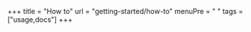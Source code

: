 +++
title = "How to"
url = "getting-started/how-to"
menuPre = "<i class='fas fa-satellite-dish'></i> "
tags = ["usage,docs"]
+++